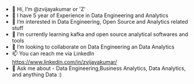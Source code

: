 - 👋 Hi, I’m @zvijayakumar or 'Z'
- 📄 I have 5 year of Experience in Data Engineering and Analytics
- 👀 I’m interested in Data Engineering, Open Source and Analytics related stuff
- 🌱 I’m currently learning kafka and open source analytical softwares and tools
- 💞️ I’m looking to collaborate on Data Engineering an Data Analytics
- 📫 You can reach me via LinkedIn https://www.linkedin.com/in/zvijayakumar/ 
- 💬 Ask me about - Data Engineering,Business Analytics, Data Analytics, and anything Data :)

<!---
zvijayakumar/zvijayakumar is a ✨ special ✨ repository because its `README.md` (this file) appears on your GitHub profile.
You can click the Preview link to take a look at your changes.
--->
